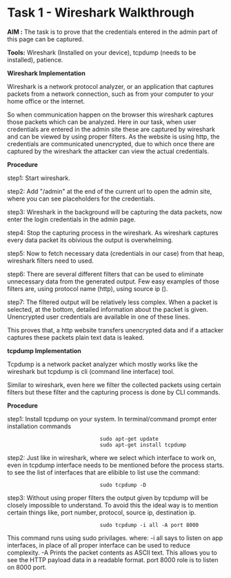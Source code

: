 # Task 1 - Wireshark Walkthrough    
  


**AIM :**
  The task is to prove that the credentials entered in the admin part of this page can be captured.
  
**Tools:**
  Wireshark (Installed on your device), tcpdump (needs to be installed), patience.
  
**Wireshark Implementation**

Wireshark is a network protocol analyzer, or an application that captures packets from a network connection, such as from your computer to your home office or the internet.
  
So when communication happen on the browser this wireshark captures those packets which can be analyzed.
Here in our task, when user credentials are entered in the admin site these are captured by wireshark and can be viewed by using proper filters.
As the website is using http, the credentials are communicated unencrypted, due to which once there are captured by the wireshark the attacker can view the actual credentials.

**Procedure**

 step1: Start wireshark. 
 
 step2: Add "/admin" at the end of the current url to open the admin site, where you can see placeholders for the credentials.
 
 step3: Wireshark in the background will be capturing the data packets, now enter the login credentials in the admin page.
 
 step4: Stop the capturing process in the wireshark. As wireshark captures every data packet its obivious the output is overwhelming.
 
 step5: Now to fetch necessary data (credentials in our case) from that heap, wireshark filters need to used.
 
 step6: There are several different filters that can be used to eliminate unnecessary data from the generated output. Few easy examples of those filters are, using protocol name (http), using source ip ().
 
 step7: The filtered output will be relatively less complex. When a packet is selected, at the bottom, detailed information about the packet is given. Unencrypted user credentials are available in one of these lines.
  
  This proves that, a http website transfers unencrypted data and if a attacker captures these packets plain text data is leaked.
  
  
  
  
**tcpdump Implementation**

  Tcpdump is a network packet analyzer which mostly works like the wireshark but tcpdump is cli (command line interface) tool.
  
  Similar to wireshark, even here we filter the collected packets using certain filters but these filter and the capturing process is done by CLI commands.
  
  
**Procedure**

  step1: Install tcpdump on your system. In terminal/command prompt enter installation commands 
  
                                  sudo apt-get update
                                  sudo apt-get install tcpdump
  
  step2: Just like in wireshark, where we select which interface to work on, even in tcpdump interface needs to be mentioned before the process starts.
  to see the list of interfaces that are elibible to list use the command:
  
                                  sudo tcpdump -D
                                  
  step3: Without using proper filters the output given by tcpdump will be closely impossible to understand. To avoid this the ideal way is to mention certain things like, port number, protocol, source ip, destination ip. 
                              
                                  sudo tcpdump -i all -A port 8000
                                  
  This command runs using sudo privilages. where:
                                                -i all says to listen on app interfaces, in place of all proper interface can be used to reduce complexity.
                                                -A Prints the packet contents as ASCII text. This allows you to see the HTTP payload data in a readable format.
                                                port 8000 role is to listen on 8000 port. 

  


